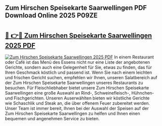## Zum Hirschen Speisekarte Saarwellingen PDF Download Online 2025 P09ZE

# <h2><a href="http://gc5oubb.nevu.top/?p=Zum+Hirschen+Speisekarte+Saarwellingen">🔗 👉🔴 Zum Hirschen Speisekarte Saarwellingen 2025 PDF</a></h2>

[![Zum Hirschen Speisekarte Saarwellingen 2025 PDF](https://i.imgur.com/dBaPXMq.png)](http://gc5oubb.nevu.top/?p=Zum+Hirschen+Speisekarte+Saarwellingen)
In einem Restaurant oder Café ist das Menü des Essens nicht nur eine Liste der angebotenen Gerichte, sondern auch eine Gelegenheit für Sie, etwas zu finden, das für Ihren Geschmack köstlich und passend ist. Wenn Sie nach einem leichten und frischen Gericht suchen, empfehlen wir Ihnen, unseren Salatbereich auf der Zum Hirschen Speisekarte Saarwellingen unseres Restaurants zu besuchen. Für Fleischliebhaber bietet unsere Zum Hirschen Speisekarte Saarwellingen eine große Auswahl an Rind-, Schweinefleisch-, Hühnchen- und Fischgerichten. Unseren Auserwählten bieten wir köstliche Gerichte wie Schaschlik und Steak an, die über offenem Feuer zubereitet werden. Unser Team ist immer bereit, Ihnen bei der Auswahl der Speisen auf der Zum Hirschen Speisekarte Saarwellingen zu helfen und Ihnen einen bequemen und angenehmen Service zu bieten.
